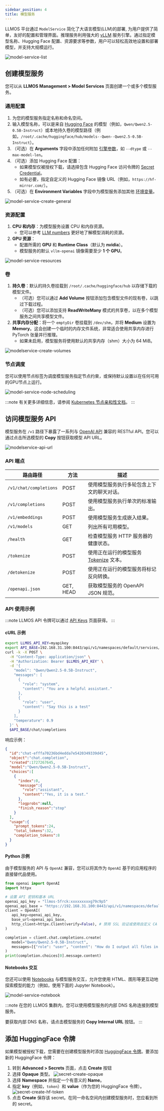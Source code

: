 ```yaml
---
sidebar_position: 4
title: 模型服务
---
```


LLMOS 平台通过 `ModelService` 简化了大语言模型(LLM)的部署, 为用户提供了简单，友好的配置和管理界面。推理服务利用强大的 [vLLM](https://docs.vllm.ai/en/latest/) 服务引擎。通过指定模型名称、Hugging Face 配置、资源要求等参数，用户可以轻松高效地设置和部署模型，并支持大规模运行。

![model-service-list](/img/docs/modelservice-list.png)

## 创建模型服务
您可以从 **LLMOS Management > Model Services** 页面创建一个或多个模型服务。

### 通用配置
1. 为您的模型服务指定名称和命名空间。
2. 输入模型名称，可以是来自 [Hugging Face](https://huggingface.co/models) 的模型（例如，`Qwen/Qwen2.5-0.5B-Instruct`）或本地持久卷的模型路径（例如，`/root/.cache/huggingface/hub/models--Qwen--Qwen2.5-0.5B-Instruct`）。
3. （可选）在 **Arguments** 字段中添加任何附加 [引擎参数](https://docs.vllm.ai/en/latest/usage/engine_args.html)，如 `--dtype` 或 `--max-model-len`。
4. （可选）添加 Hugging Face 配置：
   - 如果模型仅被授权下载，请选择包含 Hugging Face 访问令牌的 [Secret Credential](#添加-huggingface-令牌)。
   - 如有必要，指定自定义的 Hugging Face 镜像 URL（例如，`https://hf-mirror.com/`）。
5. （可选）在 **Environment Variables** 字段中为模型服务添加其他 [环境变量](https://docs.vllm.ai/en/latest/usage/env_vars.html)。

![model-service-create-general](/img/docs/modelservice-create-general.png)

### 资源配置
1. **CPU 和内存**：为模型服务设置 CPU 和内存资源。
   - 您可以参考 [LLM numbers](https://github.com/ray-project/llm-numbers) 更好地了解模型消耗的资源。
2. **GPU 资源**：
   - 配置所需的 **GPU** 和 **Runtime Class**（默认为 **nvidia**）。
   - 模型服务的默认 `vllm-openai` 镜像需要至少 **1 个 GPU**。

![model-service-resources](/img/docs/modelservice-create-resources.png)

### 卷
1. **持久卷**：默认的持久卷挂载到 `/root/.cache/huggingface/hub` 以存储下载的模型文件。
   - （可选）您可以通过 **Add Volume** 按钮添加包含模型文件的现有卷，以跳过下载过程。
   - （可选）您可以添加支持 **ReadWriteMany** 模式的共享卷，以在多个模型服务之间共享模型文件。
2. **共享内存分配**：将一个 `emptyDir` 卷挂载到 `/dev/shm`，并将 **Medium** 设置为 **Memory**。这会创建一个临时的内存文件系统，非常适合使用共享内存进行 PyTorch 张量并行推理。
   - 如果未启用，模型服务将使用默认的共享内存（shm）大小为 64 MiB。

![modelservice-create-volumes](/img/docs/modelservice-create-volumes.png)

### 节点调度
您可以使用节点标签为调度模型服务指定节点约束，或保持默认设置以在任何可用的GPU节点上运行。

![model-service-node-scheduling](/img/docs/modelservice-node-scheduling.png)

:::note
有关更多详细信息，请参阅 [Kubernetes 节点亲和性文档](https://kubernetes.io/docs/concepts/scheduling-eviction/assign-pod-node/#node-affinity)。
:::

## 访问模型服务 API
模型服务在 `/v1` 路径下暴露了一系列与 [OpenAI API](https://platform.openai.com/docs/api-reference/introduction) 兼容的 RESTful API。您可以通过点击所选模型的 **Copy** 按钮获取模型 API URL。

![modelservice-api-url](/img/docs/modelservice-api-url.png)

### API 端点
| 路由路径               | 方法   | 描述                                                                |
|------------------------|--------|-------------------------------------------------------------------|
| `/v1/chat/completions` | POST   | 使用模型服务执行多轮包含上下文的聊天对话。                                             |
| `/v1/completions`      | POST   | 使用模型服务执行单次的标准输出。                                                  |
| `/v1/embeddings`       | POST   | 使用模型服务生成嵌入结果。                                                     |
| `/v1/models`           | GET    | 列出所有可用模型。                                                         |
| `/health`              | GET    | 检查模型服务 HTTP 服务器的健康状态。                                             |
| `/tokenize`            | POST   | 使用正在运行的模型服务 [Tokenize](https://platform.openai.com/tokenizer) 文本。 |
| `/detokenize`          | POST   | 使用正在运行的模型服务将标记反向转换。                                               |
| `/openapi.json`        | GET, HEAD | 获取模型服务的 OpenAPI JSON 规范。                                          |

### API 使用示例

:::note
LLMOS API 令牌可以通过 [API Keys](../user_and_auth/api-keys) 页面获得。
:::

#### cURL 示例
```bash
export LLMOS_API_KEY=myapikey
export API_BASE=192.168.31.100:8443/api/v1/namespaces/default/services/modelservice-qwen2:http/proxy/v1
curl -k -X POST \
  -H "Content-Type: application/json" \
  -H "Authorization: Bearer $LLMOS_API_KEY" \
  -d '{
    "model": "Qwen/Qwen2.5-0.5B-Instruct",
    "messages": [
      {
        "role": "system",
        "content": "You are a helpful assistant."
      },
      {
        "role": "user",
        "content": "Say this is a test"
      }
    ],
    "temperature": 0.9
  }' \
  $API_BASE/chat/completions
```

响应示例：
```json
{
  "id":"chat-efffa70236bd4edda7e5420349339d45",
  "object":"chat.completion",
  "created":1727267645,
  "model":"Qwen/Qwen2.5-0.5B-Instruct",
  "choices":[
    {
      "index":0,
      "message":{
        "role":"assistant",
        "content":"Yes, it is a test."
      },
      "logprobs":null,
      "finish_reason":"stop"
    }
  ],
  "usage":{
    "prompt_tokens":24,
    "total_tokens":32,
    "completion_tokens":8
  }
}
```

#### Python 示例
由于模型服务的 API 与 `OpenAI` 兼容，您可以将其作为 `OpenAI` 基于的应用程序的直接替代品使用。

```python
from openai import OpenAI
import httpx

# 设置 API 密钥和基本 URL
openai_api_key = "llmos-5frck:xxxxxxxxxg79c9p5"
openai_api_base = "https://192.168.31.100:8443/api/v1/namespaces/default/services/modelservice-qwen2:http/proxy/v1"
client = OpenAI(
   api_key=openai_api_key,
   base_url=openai_api_base,
   http_client=httpx.Client(verify=False), # 禁用 SSL 验证或使用自定义 CA 包。
)

completion = client.chat.completions.create(
   model="Qwen/Qwen2.5-0.5B-Instruct",
   messages=[{"role": "user", "content": "How do I output all files in a directory using Python?"}]
)
print(completion.choices[0].message.content)
```

#### Notebooks 交互
您还可以使用 [Notebooks](notebooks.md) 与模型服务交互，允许您使用 HTML、图形等更互动地探索模型的能力（例如，使用下面的 Jupyter Notebook）。

![model-service-notebook](/img/docs/modelservice-notebook-example.png)

:::note
在您的 LLMOS 集群内，您可以使用模型服务的内部 DNS 名称连接到模型服务。

要获取内部 DNS 名称，请点击模型服务的 **Copy Internal URL** 按钮。
:::

## 添加 HuggingFace 令牌
如果模型被授权下载，您需要在创建模型服务时添加 [HuggingFace 令牌](https://huggingface.co/docs/hub/en/security-tokens)。要添加新的 HuggingFace 令牌：
1. 转到 **Advanced > Secrets** 页面，点击 **Create** 按钮
2. 选择 **Opaque** 类型。
   ![secret-create-opaque](/img/docs/secret-types-opaque.png)
3. 选择 **Namespace** 并指定一个有意义的 **Name**。
4. 指定 **key**（例如，`token`）和 **value**（作为您的 HuggingFace 令牌）。
   ![secret-create-hf-token](/img/docs/secret-create-hf-token.png)
5. 点击 **Create** 保存该 secret。在同一命名空间内创建模型服务时，您应看到所的 secret。
